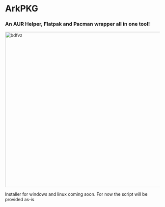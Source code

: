 # ArkPKG
### An AUR Helper, Flatpak and Pacman wrapper all in one tool!

<img width="619" height="504" alt="bdfvz" src="https://github.com/user-attachments/assets/34823a29-782d-4502-ba1c-aca85ab319a7" />

Installer for windows and linux coming soon. For now the script will be provided as-is
